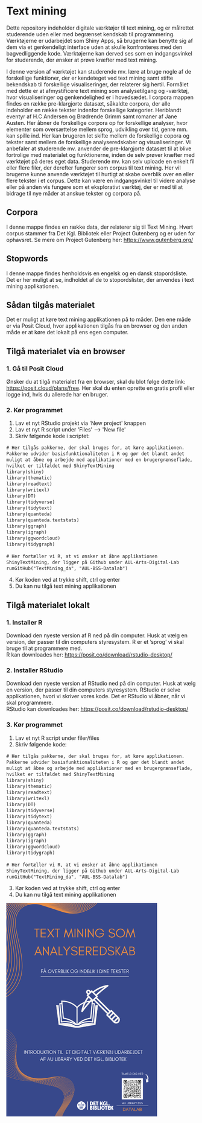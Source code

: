 # Text mining
Dette repository indeholder digitale værktøjer til text mining, og er målrettet studerende uden eller med begrænset kendskab til programmering. Værktøjerne er udarbejdet som Shiny Apps, så brugerne kan benytte sig af dem via et genkendeligt interface uden at skulle konfronteres med den bagvedliggende kode. Værktøjerne kan derved ses som en indgangsvinkel for studerende, der ønsker at prøve kræfter med text mining. 

I denne version af værktøjet kan studerende mv. lære at bruge nogle af de forskellige funktioner, der er kendeteget ved text mining samt stifte bekendskab til forskellige visualiseringer, der relaterer sig hertil. Formålet med dette er at afmystificere text mining som analysetilgang og -værktøj, hvor visualiseringer og genkendelighed er i hovedsædet. I corpora mappen findes en række pre-klargjorte datasæt, såkaldte corpora, der alle indeholder en række tekster indenfor forskellige kategorier. Heriblandt eventyr af H.C Andersen og Brødrende Grimm samt romaner af Jane Austen. Her åbner de forskellige corpora op for forskellige analyser, hvor elementer som oversættelse mellem sprog, udvikling over tid, genre mm. kan spille ind. Her kan brugeren let skifte mellem de forskellige copora og tekster samt mellem de forskellige analyseredskaber og visualiseringer. Vi anbefaler at studerende mv. anvender de pre-klargjorte datasæt til at blive fortrolige med materialet og funktionerne, inden de selv prøver kræfter med værktøjet på deres eget data. Studerende mv. kan selv uploade en enkelt fil eller flere filer, der derefter fungerer som corpus til text mining. Her vil brugerne kunne anvende værktøjet til hurtigt at skabe overblik over en eller flere tekster i et corpus. Dette kan være en indgangsvinkel til videre analyse eller på anden vis fungere som et eksplorativt værktøj, der er med til at bidrage til nye måder at anskue tekster og corpora på. 

## Corpora
I denne mappe findes en række data, der relaterer sig til Text Mining. Hvert corpus stammer fra Det Kgl. Bibliotek eller Project Gutenberg og er uden for ophavsret. Se mere om Project Gutenberg her: https://www.gutenberg.org/ 

## Stopwords
I denne mappe findes henholdsvis en engelsk og en dansk stopordsliste. Det er her muligt at se, indholdet af de to stopordslister, der anvendes i text mining applikationen. 

## Sådan tilgås materialet
Det er muligt at køre text mining applikationen på to måder. Den ene måde er via Posit Cloud, hvor applikationen tilgås fra en browser og den anden måde er at køre det lokalt på ens egen computer.

## Tilgå materialet via en browser
### 1. Gå til Posit Cloud
Ønsker du at tilgå materialet fra en browser, skal du blot følge dette link: https://posit.cloud/plans/free. Her skal du enten oprette en gratis profil eller logge ind, hvis du allerede har en bruger.

### 2. Kør programmet
1. Lav et nyt RStudio projekt via 'New project' knappen
2. Lav et nyt R script under 'Files' --> 'New file'
3. Skriv følgende kode i scriptet:  
``` 
# Her tilgås pakkerne, der skal bruges for, at køre applikationen. Pakkerne udvider basisfunktionaliteten i R og gør det blandt andet muligt at åbne og arbejde med applikationer med en brugergrænseflade, hvilket er tilfældet med ShinyTextMining 
library(shiny)
library(thematic)
library(readtext)
library(writexl)
library(DT)
library(tidyverse)
library(tidytext)
library(quanteda)
library(quanteda.textstats)
library(ggraph)
library(igraph)
library(ggwordcloud)
library(tidygraph)

# Her fortæller vi R, at vi ønsker at åbne applikationen ShinyTextMining, der ligger på Github under AUL-Arts-Digital-Lab 
runGitHub("TextMining_da", "AUL-BSS-Datalab") 
```
4. Kør koden ved at trykke shift, ctrl og enter
5. Du kan nu tilgå text mining applikationen

## Tilgå materialet lokalt
### 1. Installer R
Download den nyeste version af R ned på din computer. Husk at vælg en version, der passer til din computers styresystem. R er et ’sprog’ vi skal bruge til at programmere med.
<br> R kan downloades her: https://posit.co/download/rstudio-desktop/
### 2. Installer RStudio
Download den nyeste version af RStudio ned på din computer. Husk at vælg en version, der passer til din computers styresystem. RStudio er selve applikationen, hvori vi skriver vores kode. Det er RStudio vi åbner, når vi skal programmere.
<br> RStudio kan downloades her: https://posit.co/download/rstudio-desktop/

### 3. Kør programmet
1. Lav et nyt R script under filer/files 
2. Skriv følgende kode:  
``` 
# Her tilgås pakkerne, der skal bruges for, at køre applikationen. Pakkerne udvider basisfunktionaliteten i R og gør det blandt andet muligt at åbne og arbejde med applikationer med en brugergrænseflade, hvilket er tilfældet med ShinyTextMining 
library(shiny)
library(thematic)
library(readtext)
library(writexl)
library(DT)
library(tidyverse)
library(tidytext)
library(quanteda)
library(quanteda.textstats)
library(ggraph)
library(igraph)
library(ggwordcloud)
library(tidygraph)

# Her fortæller vi R, at vi ønsker at åbne applikationen ShinyTextMining, der ligger på Github under AUL-Arts-Digital-Lab 
runGitHub("TextMining_da", "AUL-BSS-Datalab") 
```
3. Kør koden ved at trykke shift, ctrl og enter
4. Du kan nu tilgå text mining applikationen

<img src="./TextMining.png" width="400"/>
